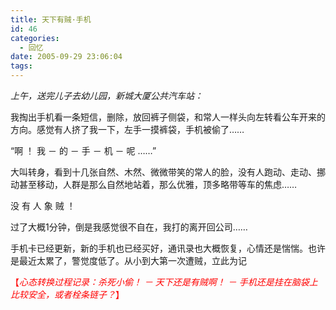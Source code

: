 ```yaml
---
title: 天下有贼·手机
id: 46
categories:
  - 回忆
date: 2005-09-29 23:06:04
tags:
---
```


_上午，送完儿子去幼儿园，新城大厦公共汽车站：_

我掏出手机看一条短信，删除，放回裤子侧袋，和常人一样头向左转看公车开来的方向。感觉有人挤了我一下，左手一摸裤袋，手机被偷了&hellip;&hellip;

&ldquo;啊 ！ 我 － 的 － 手 － 机 － 呢 &hellip;&hellip;&rdquo;

大叫转身，看到十几张自然、木然、微微带笑的常人的脸，没有人跑动、走动、挪动甚至移动，人群是那么自然地站着，那么优雅，顶多略带等车的焦虑&hellip;&hellip;

没 有 人 象 贼 ！

过了大概1分钟，倒是我感觉很不自在，我打的离开回公司&hellip;&hellip;

手机卡已经更新，新的手机也已经买好，通讯录也大概恢复，心情还是惴惴。也许是最近太累了，警觉度低了。从小到大第一次遭贼，立此为记

<span style="color:#ff0000;">【_心态转换过程记录：杀死小偷！ － 天下还是有贼啊！ － 手机还是挂在脑袋上比较安全，或者栓条链子？_】</span>
